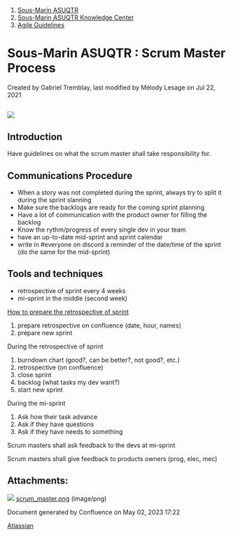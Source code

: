 1. [Sous-Marin ASUQTR](index.html)
2. [Sous-Marin ASUQTR Knowledge Center](Sous-Marin-ASUQTR-Knowledge-Center_5144578.html)
3. [Agile Guidelines](Agile-Guidelines_57049098.html)

# Sous-Marin ASUQTR : Scrum Master Process

Created by Gabriel Tremblay, last modified by Mélody Lesage on Jul 22, 2021

## ![](attachments/57049107/57049110.png)

## Introduction

Have guidelines on what the scrum master shall take responsibility for.

## Communications Procedure

* When a story was not completed during the sprint, always try to split it during the sprint slanning
* Make sure the backlogs are ready for the coming sprint planning
* Have a lot of communication with the product owner for filling the backlog
* Know the rythm/progress of every single dev in your team
* have an up-to-date mid-sprint and sprint calendar
* write in #everyone on discord a reminder of the date/time of the sprint (do the same for the mid-sprint)

## Tools and techniques

* retrospective of sprint every 4 weeks
* mi-sprint in the middle (second week)

<u>How to prepare the retrospective of sprint</u>

1. prepare retrospective on confluence (date, hour, names)
2. prépare new sprint

During the retrospective of sprint

1. burndown chart (good?, can be better?, not good?, etc.)
2. retrospective (on confluence)
3. close sprint
4. backlog (what tasks my dev want?)
5. start new sprint

During the mi-sprint

1. Ask how their task advance
2. Ask if they have questions
3. Ask if they have needs to something

Scrum masters shall ask feedback to the devs at mi-sprint

Scrum masters shall give feedback to products owners (prog, elec, mec)

## Attachments:

![](images/icons/bullet_blue.gif) [scrum\_master.png](attachments/57049107/57049110.png) (image/png)

Document generated by Confluence on May 02, 2023 17:22

[Atlassian](https://www.atlassian.com/)